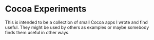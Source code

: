 # Cocoa Experiments

This is intended to be a collection of small Cocoa apps I wrote and find
useful. They might be used by others as examples or maybe somebody finds
them useful in other ways.
